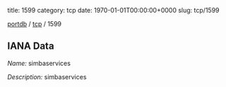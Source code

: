 title: 1599
category: tcp
date: 1970-01-01T00:00:00+0000
slug: tcp/1599

[portdb](/) / [tcp](/category/tcp.html) / 1599


## IANA Data

_Name:_ simbaservices

_Description:_ simbaservices

